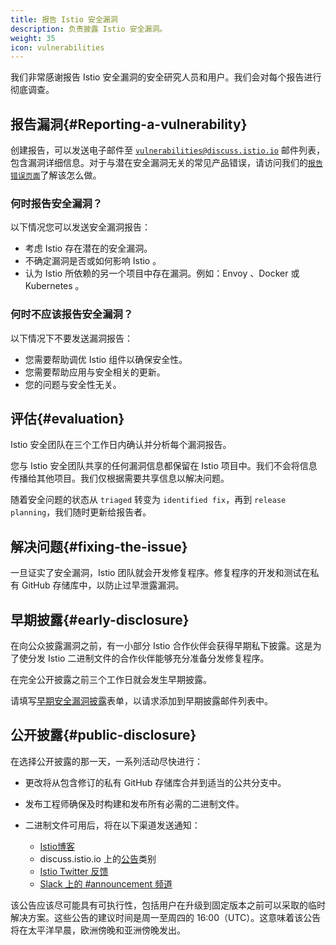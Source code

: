 ```yaml
---
title: 报告 Istio 安全漏洞
description: 负责披露 Istio 安全漏洞。
weight: 35
icon: vulnerabilities
---
```


我们非常感谢报告 Istio 安全漏洞的安全研究人员和用户。我们会对每个报告进行彻底调查。

## 报告漏洞{#Reporting-a-vulnerability}

创建报告，可以发送电子邮件至 [`vulnerabilities@discuss.istio.io`](mailto:vulnerabilities@discuss.istio.io) 邮件列表，包含漏洞详细信息。对于与潜在安全漏洞无关的常见产品错误，请访问我们的[`报告错误页面`](/zh/about/bugs)了解该怎么做。

### 何时报告安全漏洞？

以下情况您可以发送安全漏洞报告：

- 考虑 Istio 存在潜在的安全漏洞。
- 不确定漏洞是否或如何影响 Istio 。
- 认为 Istio 所依赖的另一个项目中存在漏洞。例如：Envoy 、Docker 或 Kubernetes 。

### 何时不应该报告安全漏洞？

以下情况下不要发送漏洞报告：

- 您需要帮助调优 Istio 组件以确保安全性。
- 您需要帮助应用与安全相关的更新。
- 您的问题与安全性无关。

## 评估{#evaluation}

Istio 安全团队在三个工作日内确认并分析每个漏洞报告。

您与 Istio 安全团队共享的任何漏洞信息都保留在 Istio 项目中。我们不会将信息传播给其他项目。我们仅根据需要共享信息以解决问题。

随着安全问题的状态从 `triaged` 转变为 `identified fix`，再到 `release planning`，我们随时更新给报告者。

## 解决问题{#fixing-the-issue}

一旦证实了安全漏洞，Istio 团队就会开发修复程序。修复程序的开发和测试在私有 GitHub 存储库中，以防止过早泄露漏洞。

## 早期披露{#early-disclosure}

在向公众披露漏洞之前，有一小部分 Istio 合作伙伴会获得早期私下披露。这是为了使分发 Istio 二进制文件的合作伙伴能够充分准备分发修复程序。

在完全公开披露之前三个工作日就会发生早期披露。

请填写[早期安全漏洞披露](https://github.com/istio/community/issues/new?template=early-disclosure-request.md)表单，以请求添加到早期披露邮件列表中。

## 公开披露{#public-disclosure}

在选择公开披露的那一天，一系列活动尽快进行：

- 更改将从包含修订的私有 GitHub 存储库合并到适当的公共分支中。

- 发布工程师确保及时构建和发布所有必需的二进制文件。

- 二进制文件可用后，将在以下渠道发送通知：

    - [Istio博客](/zh/blog)
    - discuss.istio.io 上的[公告](https://discuss.istio.io/c/announcements)类别
    - [Istio Twitter 反馈](https://twitter.cqom/IstioMesh)
    - [Slack 上的 #announcement 频道](https://istio.slack.com/messages/CFXS256EQ/)

该公告应该尽可能具有可执行性，包括用户在升级到固定版本之前可以采取的临时解决方案。这些公告的建议时间是周一至周四的 16:00（UTC）。这意味着该公告将在太平洋早晨，欧洲傍晚和亚洲傍晚发出。

